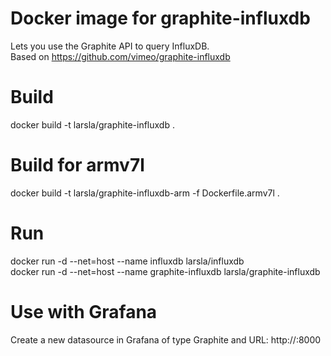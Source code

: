 # Docker image for graphite-influxdb  
Lets you use the Graphite API to query InfluxDB.  
Based on https://github.com/vimeo/graphite-influxdb  

# Build  
docker build -t larsla/graphite-influxdb .  

# Build for armv7l  
docker build -t larsla/graphite-influxdb-arm -f Dockerfile.armv7l .  

# Run  
docker run -d --net=host --name influxdb larsla/influxdb  
docker run -d --net=host --name graphite-influxdb larsla/graphite-influxdb  

# Use with Grafana
Create a new datasource in Grafana of type Graphite and URL: http://<IP of server>:8000  
